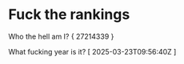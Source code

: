 # Fuck the rankings

Who the hell am I?
{ 27214339 }

What fucking year is it?
[ 2025-03-23T09:56:40Z ]
